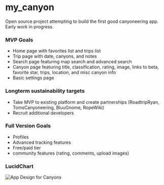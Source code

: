 # my_canyon
Open source project attempting to build the first good canyoneering app. Early work in progress.

### MVP Goals
- Home page with favorites list and trips list
- Trip page with date, canyons, and notes
- Search page featuring map search and advanced search
- Canyon page featuring title, classification, rating, image, links to beta, favorite star, trips, location, and misc canyon info
- Basic settings page

### Longterm sustainability targets
- Take MVP to existing platform and create partnerships (RoadtripRyan, TomsCanyoneering, BluuGnome, RopeWiki)
- Recruit additional developers


### Full Version Goals
- Profiles
- Advanced tracking features
- Free/paid tier
- community features (rating, comments, upload images)


### LucidChart
![App Design for Canyons](https://user-images.githubusercontent.com/36290330/219441702-a0bcbee2-f111-43fe-adb4-1b8af749f31c.png)
